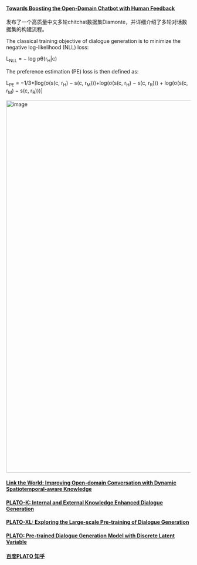 #### [Towards Boosting the Open-Domain Chatbot with Human Feedback](https://arxiv.org/pdf/2208.14165.pdf)
发布了一个高质量中文多轮chitchat数据集Diamonte，并详细介绍了多轮对话数据集的构建流程。

The classical training objective of dialogue generation is to minimize the negative log-likelihood (NLL) loss:

L<sub>NLL</sub> = − log pθ(r<sub>H</sub>|c) 
    
 The preference estimation (PE) loss is then defined as:
 
L<sub>PE</sub> = −1/3*[log(σ(s(c, r<sub>H</sub>) − s(c, r<sub>M</sub>)))+log(σ(s(c, r<sub>H</sub>) − s(c, r<sub>R</sub>))) + log(σ(s(c, r<sub>M</sub>) − s(c, r<sub>R</sub>)))]

 <img width="1013" alt="image" src="https://user-images.githubusercontent.com/8350994/227929218-db0821f5-e135-4497-b1e3-d828419e60dc.png">

#### [Link the World: Improving Open-domain Conversation with Dynamic Spatiotemporal-aware Knowledge](https://arxiv.org/pdf/2206.14000.pdf)


#### [PLATO-K: Internal and External Knowledge Enhanced Dialogue Generation](https://arxiv.org/pdf/2211.00910.pdf)


#### [PLATO-XL: Exploring the Large-scale Pre-training of Dialogue Generation](https://arxiv.org/pdf/2211.00910.pdf)


#### [PLATO: Pre-trained Dialogue Generation Model with Discrete Latent Variable](https://aclanthology.org/2020.acl-main.9.pdf)


#### [百度PLATO 知乎](https://www.zhihu.com/question/493911256/answer/2931945930)
